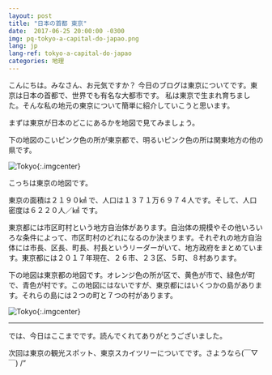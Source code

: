 ```yaml
---
layout: post
title: "日本の首都 東京"
date:  2017-06-25 20:00:00 -0300
img: pq-tokyo-a-capital-do-japao.png
lang: jp
lang-ref: tokyo-a-capital-do-japao
categories: 地理
---
```


こんにちは。みなさん、お元気ですか？
今日のブログは東京についてです。東京は日本の首都で、世界でも有名な大都市です。
私は東京で生まれ育ちました。そんな私の地元の東京について簡単に紹介していこうと思います。

まずは東京が日本のどこにあるかを地図で見てみましょう。

下の地図のこいピンク色の所が東京都で、明るいピンク色の所は関東地方の他の県です。

![Tokyo]({{site.baseurl}}/images/tokyo-a-capital-do-japao.png){:.imgcenter}

こっちは東京の地図です。

東京の面積は２１９０㎢ で、人口は１３７１万６９７４人です。そして、人口密度は６２２０人／㎢ です。

東京都には市区町村という地方自治体があります。自治体の規模やその他いろいろな条件によって、市区町村のどれになるのか決まります。それぞれの地方自治体には市長、区長、町長、村長というリーダーがいて、地方政府をまとめています。東京都には２０１７年現在、２６市、２３区、５町、８村あります。

下の地図は東京都の地図です。オレンジ色の所が区で、黄色が市で、緑色が町で、青色が村です。この地図にはないですが、東京都にはいくつかの島があります。それらの島には２つの町と７つの村があります。

![Tokyo]({{site.baseurl}}/images/tokyo-a-capital-do-japao-2.png){:.imgcenter}

---

では、今日はここまでです。読んでくれてありがとうございました。

次回は東京の観光スポット、東京スカイツリーについてです。さようなら(￣▽￣) /”
